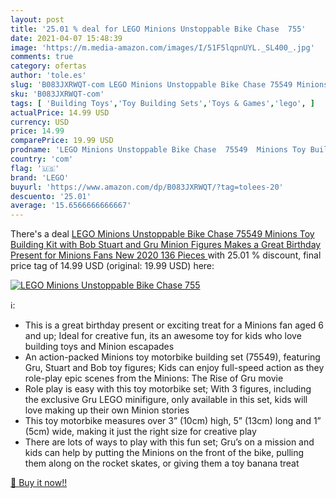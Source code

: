 ```yaml
---
layout: post
title: '25.01 % deal for LEGO Minions Unstoppable Bike Chase  755'
date: 2021-04-07 15:48:39
image: 'https://m.media-amazon.com/images/I/51F5lqpnUYL._SL400_.jpg'
comments: true
category: ofertas
author: 'tole.es'
slug: 'B083JXRWQT-com LEGO Minions Unstoppable Bike Chase 75549 Minions Toy...'
sku: 'B083JXRWQT-com'
tags: [ 'Building Toys','Toy Building Sets','Toys & Games','lego', ]
actualPrice: 14.99 USD
currency: USD
price: 14.99
comparePrice: 19.99 USD
prodname: 'LEGO Minions Unstoppable Bike Chase  75549  Minions Toy Building Kit  with Bob  Stuart and Gru Minion Figures  Makes a Great Birthday Present for Minions Fans  New 2020  136 Pieces '
country: 'com'
flag: '🇺🇸'
brand: 'LEGO'
buyurl: 'https://www.amazon.com/dp/B083JXRWQT/?tag=tolees-20'
descuento: '25.01'
average: '15.6566666666667'
---
```


There's a deal [LEGO Minions Unstoppable Bike Chase  75549  Minions Toy Building Kit  with Bob  Stuart and Gru Minion Figures  Makes a Great Birthday Present for Minions Fans  New 2020  136 Pieces ](https://www.amazon.com/dp/B083JXRWQT/?tag=tolees-20)  with  25.01 % discount, final price tag of  14.99 USD (original: 19.99 USD) here:

[![LEGO Minions Unstoppable Bike Chase  755](https://m.media-amazon.com/images/I/51F5lqpnUYL._SL400_.jpg)](https://www.amazon.com/dp/B083JXRWQT/?tag=tolees-20)

ℹ️:

- This is a great birthday present or exciting treat for a Minions fan aged 6 and up; Ideal for creative fun, its an awesome toy for kids who love building toys and Minion escapades
- An action-packed Minions toy motorbike building set (75549), featuring Gru, Stuart and Bob toy figures; Kids can enjoy full-speed action as they role-play epic scenes from the Minions: The Rise of Gru movie
- Role play is easy with this toy motorbike set; With 3 figures, including the exclusive Gru LEGO minifigure, only available in this set, kids will love making up their own Minion stories
- This toy motorbike measures over 3” (10cm) high, 5” (13cm) long and 1” (5cm) wide, making it just the right size for creative play
- There are lots of ways to play with this fun set; Gru’s on a mission and kids can help by putting the Minions on the front of the bike, pulling them along on the rocket skates, or giving them a toy banana treat

[🛒 Buy it now!!](https://www.amazon.com/dp/B083JXRWQT/?tag=tolees-20)
